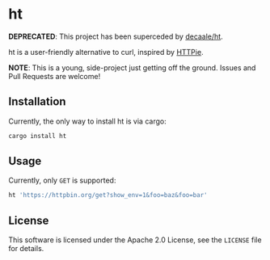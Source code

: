 # ht

**DEPRECATED**: This project has been superceded by [decaale/ht](https://github.com/ducaale/ht).


ht is a user-friendly alternative to curl, inspired by
[HTTPie](https://github.com/jakubroztocil/httpie).

**NOTE**: This is a young, side-project just getting off the ground. Issues
and Pull Requests are welcome!

## Installation

Currently, the only way to install ht is via cargo:

```bash
cargo install ht
```

## Usage

Currently, only `GET` is supported:

```bash
ht 'https://httpbin.org/get?show_env=1&foo=baz&foo=bar'
```

## License

This software is licensed under the Apache 2.0 License, see the `LICENSE`
file for details.
